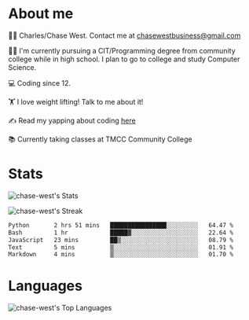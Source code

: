 # About me
🙋‍♂️ Charles/Chase West. Contact me at chasewestbusiness@gmail.com

👨‍🎓 I'm currently pursuing a CIT/Programming degree from community college
while in high school. I plan to go to college and study Computer Science. 

💻 Coding since 12.

🏋️ I love weight lifting! Talk to me about it! 

✍️ Read my yapping about coding [here](https://medium.com/@chase-west)

📚 Currently taking classes at TMCC Community College 

# Stats 

![chase-west's Stats](https://github-readme-stats.vercel.app/api?username=chase-west&theme=prussian&show_icons=true&hide_border=false&count_private=true)


![chase-west's Streak](https://github-readme-streak-stats.herokuapp.com/?user=chase-west&theme=prussian&hide_border=false)

<!--START_SECTION:waka-->

```txt
Python       2 hrs 51 mins   ████████████████░░░░░░░░░   64.47 %
Bash         1 hr            █████▓░░░░░░░░░░░░░░░░░░░   22.64 %
JavaScript   23 mins         ██▒░░░░░░░░░░░░░░░░░░░░░░   08.79 %
Text         5 mins          ▒░░░░░░░░░░░░░░░░░░░░░░░░   01.91 %
Markdown     4 mins          ▒░░░░░░░░░░░░░░░░░░░░░░░░   01.70 %
```

<!--END_SECTION:waka-->


# Languages 
![chase-west's Top Languages](https://github-readme-stats.vercel.app/api/top-langs/?username=chase-west&theme=prussian&show_icons=true&hide_border=false&layout=compact)



